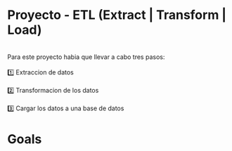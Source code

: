 # Proyecto - ETL (Extract | Transform | Load)
<br /> Para este proyecto habia que llevar a cabo tres pasos: <br />
 <br /> 1️⃣ Extraccion de datos <br />
 <br /> 2️⃣ Transformacion de los datos <br />
 <br /> 3️⃣ Cargar los datos a una base de datos <br />
# Goals 

